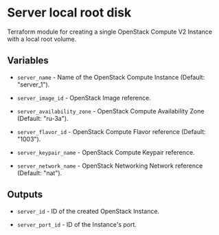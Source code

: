 # Server local root disk

Terraform module for creating a single OpenStack Compute V2 Instance with a
local root volume.

## Variables

  * `server_name` - Name of the OpenStack Compute Instance
  (Default: "server_1").

  * `server_image_id` - OpenStack Image reference.

  * `server_availability_zone` - OpenStack Compute Availability Zone
  (Default: "ru-3a").

  * `server_flavor_id` - OpenStack Compute Flavor reference (Default: "1003").

  * `server_keypair_name` - OpenStack Compute Keypair reference.

  * `server_network_name` - OpenStack Networking Network reference
  (Default: "nat").

## Outputs

  * `server_id` - ID of the created OpenStack Instance.

  * `server_port_id` - ID of the Instance's port.